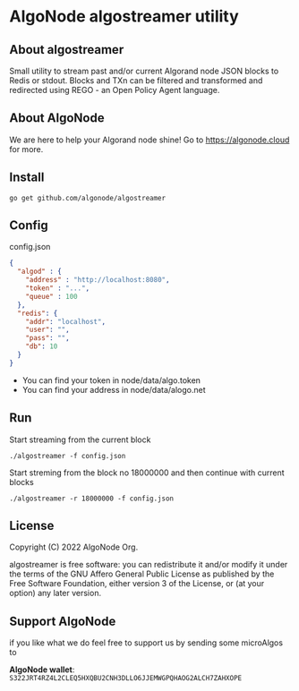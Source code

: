 # AlgoNode algostreamer utility

## About algostreamer

Small utility to stream past and/or current Algorand node JSON blocks to Redis or stdout.
Blocks and TXn can be filtered and transformed and redirected using REGO - an Open Policy Agent language.

## About AlgoNode

We are here to help your Algorand node shine!
Go to https://algonode.cloud for more.

## Install 

```Shell
go get github.com/algonode/algostreamer
```

## Config

config.json
```json
{
  "algod" : {
    "address" : "http://localhost:8080",
    "token" : "...",
    "queue" : 100
  },
  "redis": {
    "addr": "localhost",
    "user": "",
    "pass": "",
    "db": 10
  }
}
```

* You can find your token in node/data/algo.token
* You can find your address in node/data/alogo.net

## Run

Start streaming from the current block
```Shell
./algostreamer -f config.json 
```

Start streming from the block no 18000000 and then continue with current blocks
```Shell
./algostreamer -r 18000000 -f config.json 
```

## License

Copyright (C) 2022 AlgoNode Org.

algostreamer is free software: you can redistribute it and/or modify
it under the terms of the GNU Affero General Public License as
published by the Free Software Foundation, either version 3 of the
License, or (at your option) any later version.

## Support AlgoNode

if you like what we do feel free to support us by sending some microAlgos to

**AlgoNode wallet**: `S322JRT4RZ4L2CLEQ5HXQBU2CNH3DLLO6JJEMWGPQHAOG2ALCH7ZAHXOPE`
